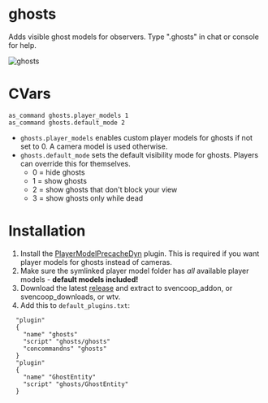 # ghosts
Adds visible ghost models for observers. Type ".ghosts" in chat or console for help.

![ghosts](https://user-images.githubusercontent.com/12087544/86665159-3d2b2180-bfa4-11ea-8c9e-6c87c6b23916.gif)

# CVars
```
as_command ghosts.player_models 1
as_command ghosts.default_mode 2
```
- `ghosts.player_models` enables custom player models for ghosts if not set to 0. A camera model is used otherwise.
- `ghosts.default_mode` sets the default visibility mode for ghosts. Players can override this for themselves.
  - 0 = hide ghosts
  - 1 = show ghosts
  - 2 = show ghosts that don't block your view
  - 3 = show ghosts only while dead

# Installation

1. Install the [PlayerModelPrecacheDyn](https://github.com/incognico/svencoop-plugins/blob/master/PlayerModelPrecacheDyn.as) plugin. This is required if you want player models for ghosts instead of cameras.
1. Make sure the symlinked player model folder has _all_ available player models - **default models included!**
1. Download the latest [release](https://github.com/wootguy/ghosts/releases) and extract to svencoop_addon, or svencoop_downloads, or wtv.
1. Add this to `default_plugins.txt`:
```
  "plugin"
  {
    "name" "ghosts"
    "script" "ghosts/ghosts"
    "concommandns" "ghosts"
  }
  "plugin"
  {
    "name" "GhostEntity"
    "script" "ghosts/GhostEntity"
  }
```
